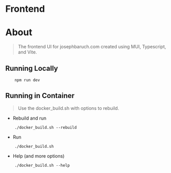 # Frontend

# About
> The frontend UI for josephbaruch.com created using MUI, Typescript, and Vite. 

## Running Locally

```
    npm run dev
```

## Running in Container
> Use the docker_build.sh with options to rebuild. 

- Rebuild and run
```
    ./docker_build.sh --rebuild
```

- Run
```
    ./docker_build.sh
```

- Help (and more options)
```
    ./docker_build.sh --help
```